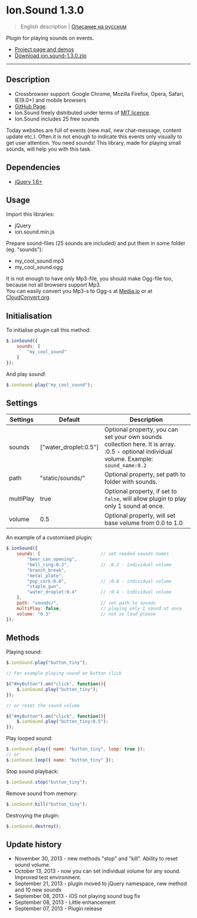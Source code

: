 # Ion.Sound 1.3.0

> English description | <a href="readme.ru.md">Описание на русском</a>

Plugin for playing sounds on events.
* <a href="http://ionden.com/a/plugins/ion.sound/en.html">Project page and demos</a>
* <a href="http://ionden.com/a/plugins/ion.sound/ion.sound-1.3.0.zip">Download ion.sound-1.3.0.zip</a>

***

## Description
* Crossbrowser support: Google Chrome, Mozilla Firefox, Opera, Safari, IE(9.0+) and mobile browsers
* <a href="https://github.com/IonDen/ion.sound">GitHub Page</a>.
* Ion.Sound freely distributed under terms of <a href="http://ionden.com/a/plugins/licence-en.html" target="_blank">MIT licence</a>.
* Ion.Sound includes 25 free sounds

Today websites are full of events (new mail, new chat-message, content update etc.). Often it is not enough to indicate this events only visually to get user attention. You need sounds! This library, made for playing small sounds, will help you with this task.


## Dependencies
* <a href="http://jquery.com/" target="_blank">jQuery 1.6+</a>


## Usage
Import this libraries:
* jQuery
* ion.sound.min.js

Prepare sound-files (25 sounds are included) and put them in some folder (eg. "sounds"):
* my_cool_sound.mp3
* my_cool_sound.ogg

It is not enough to have only Mp3-file, you should make Ogg-file too, because not all browsers support Mp3.<br/>
You can easily convert you Mp3-s to Ogg-s at <a href="http://media.io/" target="_blank">Media.io</a> or at <a href="https://cloudconvert.org/formats#audio" target="_blank">CloudConvert.org</a>.


## Initialisation
To initialise plugin call this method:
```javascript
$.ionSound({
    sounds: [
        "my_cool_sound"
    ]
});
```

And play sound!
```javascript
$.ionSound.play("my_cool_sound");
```


## Settings
<table class="options">
    <thead>
        <tr>
            <th>Settings</th>
            <th>Default</th>
            <th>Description</th>
        </tr>
    </thead>
    <tbody>
        <tr>
            <td>sounds</td>
            <td>["water_droplet:0.5"]</td>
            <td>Optional property, you can set your own sounds collection here. It is array.<br/>:0.5 - optional individual volume. Example: <code>sound_name:0.2</code></td>
        </tr>
        <tr>
            <td>path</td>
            <td>"static/sounds/"</td>
            <td>Optional property, set path to folder with sounds.</td>
        </tr>
        <tr>
            <td>multiPlay</td>
            <td>true</td>
            <td>Optional property, if set to <code>false</code>, will allow plugin to play only 1 sound at once.</td>
        </tr>
        <tr>
            <td>volume</td>
            <td>0.5</td>
            <td>Optional property, will set base volume from 0.0 to 1.0</td>
        </tr>
    </tbody>
</table>

An example of a customised plugin:
```javascript
$.ionSound({
    sounds: [                       // set needed sounds names
        "beer_can_opening",
        "bell_ring:0.3",            // :0.3 - individual volume
        "branch_break",
        "metal_plate",
        "pop_cork:0.8",             // :0.8 - individual volume
        "staple_gun",
        "water_droplet:0.4"         // :0.4 - individual volume
    ],
    path: "sounds/",                // set path to sounds
    multiPlay: false,               // playing only 1 sound at once
    volume: "0.3"                   // not so loud please
});
```


## Methods

Playing sound:
```javascript
$.ionSound.play("button_tiny");

// For example playing sound on button click

$("#myButton").on("click", function(){
    $.ionSound.play("button_tiny");
});

// or reset the sound volume

$("#myButton").on("click", function(){
    $.ionSound.play("button_tiny:0.5");
});
```

Play looped sound:
```javascript
$.ionSound.play({ name: "button_tiny", loop: true });
// or
$.ionSound.loop({ name: "button_tiny" });
```

Stop sound playback:
```javascript
$.ionSound.stop("button_tiny");
```

Remove sound from memory:
```javascript
$.ionSound.kill("button_tiny");
```

Destroying the plugin:
```javascript
$.ionSound.destroy();
```


## Update history
* November 30, 2013 - new methods "stop" and "kill". Ability to reset sound volume.
* October 13, 2013 - now you can set individual volume for any sound. Improved test environment.
* September 21, 2013 - plugin moved to jQuery namespace, new method and 10 new sounds
* September 08, 2013 - iOS not playing sound bug fix
* September 08, 2013 - Little enhancement
* September 07, 2013 - Plugin release